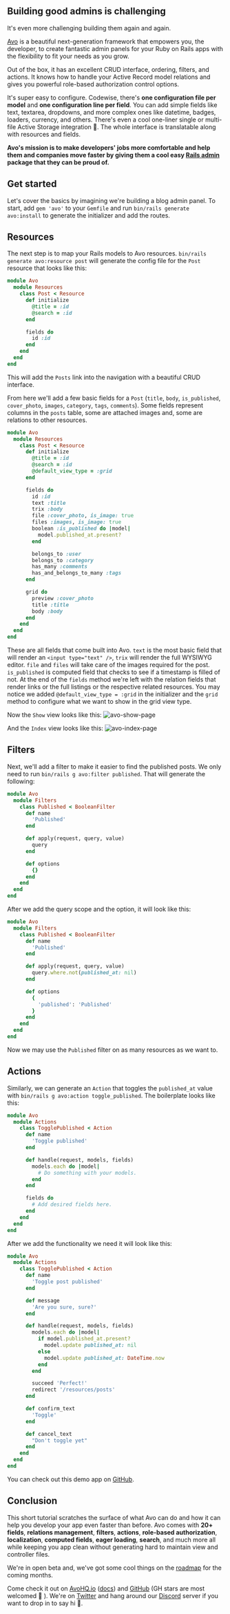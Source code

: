 ## Building good admins is challenging

It's even more challenging building them again and again.

[Avo](https://avohq.io) is a beautiful next-generation framework that empowers you, the developer, to create fantastic admin panels for your Ruby on Rails apps with the flexibility to fit your needs as you grow.

Out of the box, it has an excellent CRUD interface, ordering, filters, and actions. It knows how to handle your Active Record model relations and gives you powerful role-based authorization control options.

It's super easy to configure. Codewise, there's **one configuration file per model** and **one configuration line per field**.
You can add simple fields like text, textarea, dropdowns, and more complex ones like datetime, badges, loaders, currency, and others. There's even a cool one-liner single or multi-file Active Storage integration 🤯.
The whole interface is translatable along with resources and fields.

**Avo's mission is to make developers' jobs more comfortable and help them and companies move faster by giving them a cool easy [Rails admin](https://avohq.io) package that they can be proud of.**

## Get started

Let's cover the basics by imagining we're building a blog admin panel. To start, add `gem 'avo'` to your `Gemfile` and run `bin/rails generate avo:install` to generate the initializer and add the routes.

## Resources

The next step is to map your Rails models to Avo resources. `bin/rails generate avo:resource post` will generate the config file for the `Post` resource that looks like this:

```ruby
module Avo
  module Resources
    class Post < Resource
      def initialize
        @title = :id
        @search = :id
      end

      fields do
        id :id
      end
    end
  end
end
```

This will add the `Posts` link into the navigation with a beautiful CRUD interface.

From here we'll add a few basic fields for a `Post` (`title`, `body`, `is_published`, `cover_photo`, `images`, `category`, `tags`, `comments`). Some fields represent columns in the `posts` table, some are attached images and, some are relations to other resources.

```ruby
module Avo
  module Resources
    class Post < Resource
      def initialize
        @title = :id
        @search = :id
        @default_view_type = :grid
      end

      fields do
        id :id
        text :title
        trix :body
        file :cover_photo, is_image: true
        files :images, is_image: true
        boolean :is_published do |model|
          model.published_at.present?
        end

        belongs_to :user
        belongs_to :category
        has_many :comments
        has_and_belongs_to_many :tags
      end

      grid do
        preview :cover_photo
        title :title
        body :body
      end
    end
  end
end
```

These are all fields that come built into Avo. `text` is the most basic field that will render an `<input type="text" />`, `trix` will render the full WYSIWYG editor. `file` and `files` will take care of the images required for the post. `is_published` is computed field that checks to see if a timestamp is filled of not. At the end of the `fields` method we're left with the relation fields that render links or the full listings or the respective related resources.
You may notice we added `@default_view_type = :grid` in the initializer and the `grid` method to configure what we want to show in the grid view type.

Now the `Show` view looks like this:
![avo-show-page](avo-show-page.jpg)

And the `Index` view looks like this:
![avo-index-page](avo-show-page.jpg)


## Filters

Next, we'll add a filter to make it easier to find the published posts. We only need to run `bin/rails g avo:filter published`. That will generate the following:

```ruby
module Avo
  module Filters
    class Published < BooleanFilter
      def name
        'Published'
      end

      def apply(request, query, value)
        query
      end

      def options
        {}
      end
    end
  end
end
```

After we add the query scope and the option, it will look like this:

```ruby
module Avo
  module Filters
    class Published < BooleanFilter
      def name
        'Published'
      end

      def apply(request, query, value)
        query.where.not(published_at: nil)
      end

      def options
        {
          'published': 'Published'
        }
      end
    end
  end
end
```

Now we may use the `Published` filter on as many resources as we want to.

## Actions

Similarly, we can generate an `Action` that toggles the `published_at` value with `bin/rails g avo:action toggle_published`. The boilerplate looks like this:

```ruby
module Avo
  module Actions
    class TogglePublished < Action
      def name
        'Toggle published'
      end

      def handle(request, models, fields)
        models.each do |model|
          # Do something with your models.
        end
      end

      fields do
        # Add desired fields here.
      end
    end
  end
end
```

After we add the functionality we need it will look like this:

```ruby
module Avo
  module Actions
    class TogglePublished < Action
      def name
        'Toggle post published'
      end

      def message
        'Are you sure, sure?'
      end

      def handle(request, models, fields)
        models.each do |model|
          if model.published_at.present?
            model.update published_at: nil
          else
            model.update published_at: DateTime.now
          end
        end

        succeed 'Perfect!'
        redirect '/resources/posts'
      end

      def confirm_text
        'Toggle'
      end

      def cancel_text
        "Don't toggle yet"
      end
    end
  end
end
```

You can check out this demo app on [GitHub](https://github.com/avo-hq/blog-demo).

## Conclusion

This short tutorial scratches the surface of what Avo can do and how it can help you develop your app even faster than before.
Avo comes with **20+ fields**, **relations management**, **filters**, **actions**, **role-based authorization**, **localization**, **computed fields**, **eager loading**, **search**, and much more all while keeping you app clean without generating hard to maintain view and controller files.

We're in open beta and, we've got some cool things on the [roadmap](https://avohq.io/roadmap) for the coming months.

Come check it out on [AvoHQ.io](https://avohq.io) ([docs](https://docs.avohq.io)) and [GitHub](https://github.com/avo-hq/avo) (GH stars are most welcomed 🙏 ).
We're on [Twitter](https://twitter.com/avo_hq) and hang around our [Discord](https://discord.gg/pkTF6y8) server if you want to drop in to say hi 👋.